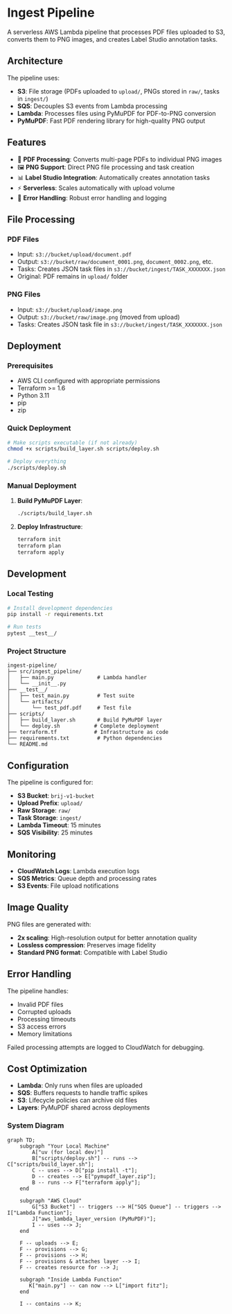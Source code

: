 # Ingest Pipeline

A serverless AWS Lambda pipeline that processes PDF files uploaded to S3, converts them to PNG images, and creates Label Studio annotation tasks.

## Architecture

The pipeline uses:
- **S3**: File storage (PDFs uploaded to `upload/`, PNGs stored in `raw/`, tasks in `ingest/`)
- **SQS**: Decouples S3 events from Lambda processing
- **Lambda**: Processes files using PyMuPDF for PDF-to-PNG conversion
- **PyMuPDF**: Fast PDF rendering library for high-quality PNG output

## Features

- 📄 **PDF Processing**: Converts multi-page PDFs to individual PNG images
- 🖼️ **PNG Support**: Direct PNG file processing and task creation
- 📊 **Label Studio Integration**: Automatically creates annotation tasks
- ⚡ **Serverless**: Scales automatically with upload volume
- 🔄 **Error Handling**: Robust error handling and logging

## File Processing

### PDF Files
- Input: `s3://bucket/upload/document.pdf`
- Output: `s3://bucket/raw/document_0001.png`, `document_0002.png`, etc.
- Tasks: Creates JSON task files in `s3://bucket/ingest/TASK_XXXXXXX.json`
- Original: PDF remains in `upload/` folder

### PNG Files
- Input: `s3://bucket/upload/image.png`
- Output: `s3://bucket/raw/image.png` (moved from upload)
- Tasks: Creates JSON task file in `s3://bucket/ingest/TASK_XXXXXXX.json`

## Deployment

### Prerequisites

- AWS CLI configured with appropriate permissions
- Terraform >= 1.6
- Python 3.11
- pip
- zip

### Quick Deployment

```bash
# Make scripts executable (if not already)
chmod +x scripts/build_layer.sh scripts/deploy.sh

# Deploy everything
./scripts/deploy.sh
```

### Manual Deployment

1. **Build PyMuPDF Layer**:
   ```bash
   ./scripts/build_layer.sh
   ```

2. **Deploy Infrastructure**:
   ```bash
   terraform init
   terraform plan
   terraform apply
   ```

## Development

### Local Testing

```bash
# Install development dependencies
pip install -r requirements.txt

# Run tests
pytest __test__/
```

### Project Structure

```
ingest-pipeline/
├── src/ingest_pipeline/
│   ├── main.py              # Lambda handler
│   └── __init__.py
├── __test__/
│   ├── test_main.py         # Test suite
│   └── artifacts/
│       └── test_pdf.pdf     # Test file
├── scripts/
│   ├── build_layer.sh       # Build PyMuPDF layer
│   └── deploy.sh           # Complete deployment
├── terraform.tf            # Infrastructure as code
├── requirements.txt         # Python dependencies
└── README.md
```

## Configuration

The pipeline is configured for:
- **S3 Bucket**: `brij-v1-bucket`
- **Upload Prefix**: `upload/`
- **Raw Storage**: `raw/`
- **Task Storage**: `ingest/`
- **Lambda Timeout**: 15 minutes
- **SQS Visibility**: 25 minutes

## Monitoring

- **CloudWatch Logs**: Lambda execution logs
- **SQS Metrics**: Queue depth and processing rates
- **S3 Events**: File upload notifications

## Image Quality

PNG files are generated with:
- **2x scaling**: High-resolution output for better annotation quality
- **Lossless compression**: Preserves image fidelity
- **Standard PNG format**: Compatible with Label Studio

## Error Handling

The pipeline handles:
- Invalid PDF files
- Corrupted uploads
- Processing timeouts
- S3 access errors
- Memory limitations

Failed processing attempts are logged to CloudWatch for debugging.

## Cost Optimization

- **Lambda**: Only runs when files are uploaded
- **SQS**: Buffers requests to handle traffic spikes
- **S3**: Lifecycle policies can archive old files
- **Layers**: PyMuPDF shared across deployments

### System Diagram

```mermaid
graph TD;
    subgraph "Your Local Machine"
        A["uv (for local dev)"]
        B["scripts/deploy.sh"] -- runs --> C["scripts/build_layer.sh"];
        C -- uses --> D["pip install -t"];
        D -- creates --> E["pymupdf_layer.zip"];
        B -- runs --> F["terraform apply"];
    end

    subgraph "AWS Cloud"
        G["S3 Bucket"] -- triggers --> H["SQS Queue"] -- triggers --> I["Lambda Function"];
        J["aws_lambda_layer_version (PyMuPDF)"];
        I -- uses --> J;
    end
    
    F -- uploads --> E;
    F -- provisions --> G;
    F -- provisions --> H;
    F -- provisions & attaches layer --> I;
    F -- creates resource for --> J;

    subgraph "Inside Lambda Function"
       K["main.py"] -- can now --> L["import fitz"];
    end

    I -- contains --> K;
```
